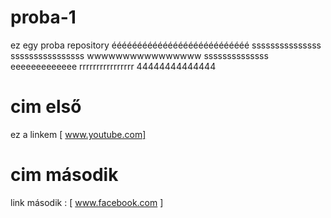 # proba-1
ez egy proba repository
ééééééééééééééééééééééééééé
sssssssssssssss
ssssssssssssssss
wwwwwwwwwwwwwwww
ssssssssssssss
eeeeeeeeeeeee
rrrrrrrrrrrrrrrr
44444444444444
# cim első
ez a linkem [ www.youtube.com]
# cim második
link második : [ www.facebook.com ]
